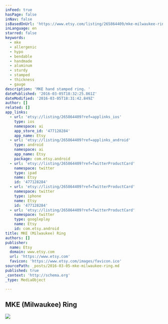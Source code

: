 ```yaml
---
inFeed: true
hasPage: false
inNav: false
isBasedOnUrl: 'https://www.etsy.com/listing/265864409/mke-milwaukee-ring?ref=related-1'
inLanguage: en
starred: false
keywords:
  - mke
  - allergenic
  - hypo
  - bendable
  - handmade
  - aluminum
  - sturdy
  - stamped
  - thickness
  - gauge
description: 'MKE hand stamped ring. '
datePublished: '2016-03-05T18:32:25.861Z'
dateModified: '2016-03-05T18:31:42.849Z'
author: []
related: []
app_links:
  - url: 'etsy://listing/265864409?ref=applinks_ios'
    type: ios
    namespace: ai
    app_store_id: '477128284'
    app_name: Etsy
  - url: 'etsy://listing/265864409?ref=applinks_android'
    type: android
    namespace: ai
    app_name: Etsy
    package: com.etsy.android
  - url: 'etsy://listing/265864409?ref=TwitterProductCard'
    namespace: twitter
    type: ipad
    name: Etsy
    id: '477128284'
  - url: 'etsy://listing/265864409?ref=TwitterProductCard'
    namespace: twitter
    type: iphone
    name: Etsy
    id: '477128284'
  - url: 'etsy://listing/265864409?ref=TwitterProductCard'
    namespace: twitter
    type: googleplay
    name: Etsy
    id: com.etsy.android
title: MKE (Milwaukee) Ring
authors: []
publisher:
  name: Etsy
  domain: www.etsy.com
  url: 'https://www.etsy.com'
  favicon: 'https://www.etsy.com/images/favicon.ico'
sourcePath: _posts/2016-03-05-mke-milwaukee-ring.md
published: true
_context: 'http://schema.org'
_type: MediaObject

---
```

<article style=""><h1>MKE (Milwaukee) Ring</h1><img src="https://s3-us-west-2.amazonaws.com/the-grid-img/p/d04031e35912349dd7defba56725c81b6720446a.jpg" /></article>